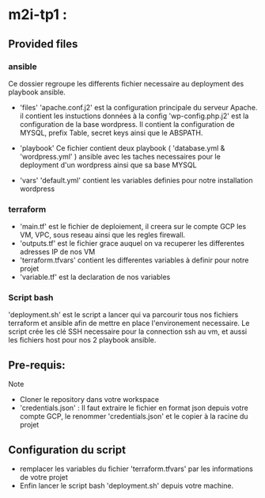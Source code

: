 # m2i-tp1 : 

## Provided files
### ansible
Ce dossier regroupe les differents fichier necessaire au deployment des playbook ansible.
- 'files'
'apache.conf.j2' est la configuration principale du serveur Apache. il contient les instuctions données à la config
'wp-config.php.j2' est la configuration de la base wordpress. Il contient la configuration de MYSQL, prefix Table, secret keys ainsi que le ABSPATH.

- 'playbook'
Ce fichier contient deux playbook ( 'database.yml & 'wordpress.yml' ) ansible avec les taches necessaires pour le deployment d'un wordpress ainsi que sa base MYSQL

- 'vars'
'default.yml' contient les variables definies pour notre installation wordpress
### terraform
- 'main.tf' est le fichier de deploiement, il creera sur le compte GCP les VM, VPC, sous reseau ainsi que les regles firewall.
- 'outputs.tf' est le fichier grace auquel on va recuperer les differentes adresses IP de nos VM
- 'terraform.tfvars' contient les differentes variables à definir pour notre projet
- 'variable.tf' est la declaration de nos variables

### Script bash
'deployment.sh' est le script a lancer qui va parcourir tous nos fichiers terraform et ansible afin de mettre en place l'environement necessaire. 
Le script crée les clé SSH necessaire pour la connection ssh au vm, et aussi les fichiers host pour nos 2 playbook ansible.
## Pre-requis:
> [!NOTE]
>- Cloner le repository dans votre workspace
>- 'credentials.json' : Il faut extraire le fichier en format json depuis votre compte GCP, le renommer 'credentials.json' et le copier à la racine du projet

## Configuration du script
- remplacer les variables du fichier 'terraform.tfvars' par les informations de votre projet
- Enfin lancer le script bash 'deployment.sh' depuis votre machine.